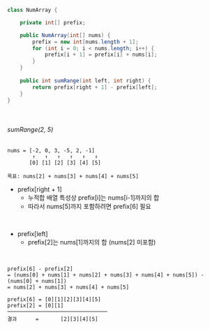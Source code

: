 ```java
class NumArray {

    private int[] prefix;

    public NumArray(int[] nums) {
        prefix = new int[nums.length + 1];
        for (int i = 0; i < nums.length; i++) {
            prefix[i + 1] = prefix[i] + nums[i]; 
        }
    }
    
    public int sumRange(int left, int right) {
        return prefix[right + 1] - prefix[left];
    }
}
```

<br/>

###### sumRange(2, 5)

```text
nums = [-2, 0, 3, -5, 2, -1]
        ↑   ↑   ↑   ↑   ↑   ↑
       [0] [1] [2] [3] [4] [5]

목표: nums[2] + nums[3] + nums[4] + nums[5]
```
- prefix[right + 1]
  - 누적합 배열 특성상 prefix[i]는 nums[i-1]까지의 합 
  - 따라서 nums[5]까지 포함하려면 prefix[6] 필요

<br/>

- prefix[left]
  - prefix[2]는 nums[1]까지의 합 (nums[2] 미포함)

<br/>

```text
prefix[6] - prefix[2]
= (nums[0] + nums[1] + nums[2] + nums[3] + nums[4] + nums[5]) - (nums[0] + nums[1])
= nums[2] + nums[3] + nums[4] + nums[5]
```

```text
prefix[6] = [0][1][2][3][4][5]
prefix[2] = [0][1]            
────────────────────────────────
결과      =       [2][3][4][5] 
```